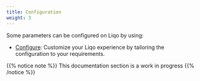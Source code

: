 ```yaml
---
title: Configuration 
weight: 3
---
```


Some parameters can be configured on Liqo by using:

* [Configure](./configure): Customize your Liqo experience by tailoring the configuration to your requirements.

{{% notice note %}}
This documentation section is a work in progress
{{% /notice %}}